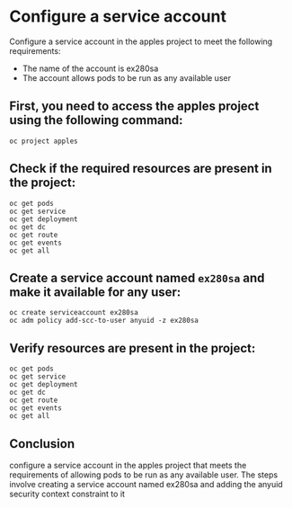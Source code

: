 # Configure a service account

Configure a service account in the apples project to meet the following requirements:
- The name of the account is ex280sa
- The account allows pods to be run as any available user 



## First, you need to access the apples project using the following command:
```shell
oc project apples
```
## Check if the required resources are present in the project:
```shell
oc get pods
oc get service
oc get deployment
oc get dc
oc get route
oc get events
oc get all
```
## Create a service account named `ex280sa` and make it available for any user:
```shell
oc create serviceaccount ex280sa
oc adm policy add-scc-to-user anyuid -z ex280sa
```
## Verify resources are present in the project:
```shell
oc get pods
oc get service
oc get deployment
oc get dc
oc get route
oc get events
oc get all
```
## Conclusion
 configure a service account in the apples project that meets the requirements of allowing pods to be run as any available user. The steps involve creating a service account named ex280sa and adding the anyuid security context constraint to it